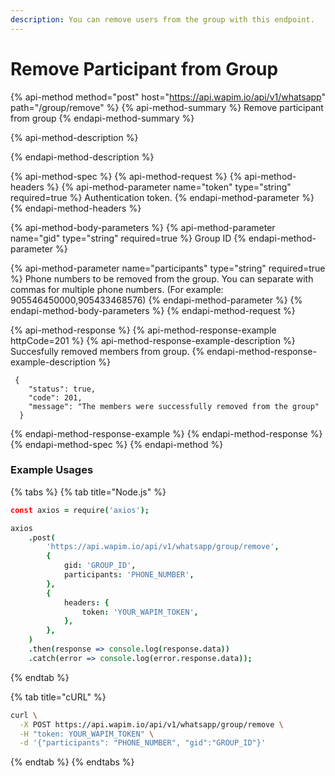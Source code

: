 ```yaml
---
description: You can remove users from the group with this endpoint.
---
```


# Remove Participant from Group

{% api-method method="post" host="https://api.wapim.io/api/v1/whatsapp" path="/group/remove" %}
{% api-method-summary %}
Remove participant from group
{% endapi-method-summary %}

{% api-method-description %}

{% endapi-method-description %}

{% api-method-spec %}
{% api-method-request %}
{% api-method-headers %}
{% api-method-parameter name="token" type="string" required=true %}
Authentication token.
{% endapi-method-parameter %}
{% endapi-method-headers %}

{% api-method-body-parameters %}
{% api-method-parameter name="gid" type="string" required=true %}
Group ID
{% endapi-method-parameter %}

{% api-method-parameter name="participants" type="string" required=true %}
Phone numbers to be removed from the group. You can separate with commas for multiple phone numbers. \(For example: 905546450000,905433468576\)
{% endapi-method-parameter %}
{% endapi-method-body-parameters %}
{% endapi-method-request %}

{% api-method-response %}
{% api-method-response-example httpCode=201 %}
{% api-method-response-example-description %}
Succesfully removed members from group.
{% endapi-method-response-example-description %}

```text
 {
    "status": true,
    "code": 201,
    "message": "The members were successfully removed from the group"
  }
```
{% endapi-method-response-example %}
{% endapi-method-response %}
{% endapi-method-spec %}
{% endapi-method %}

### Example Usages

{% tabs %}
{% tab title="Node.js" %}
```coffeescript
const axios = require('axios');

axios
	.post(
		'https://api.wapim.io/api/v1/whatsapp/group/remove',
		{
			gid: 'GROUP_ID',
			participants: 'PHONE_NUMBER',
		},
		{
			headers: {
				token: 'YOUR_WAPIM_TOKEN',
			},
		},
	)
	.then(response => console.log(response.data))
	.catch(error => console.log(error.response.data));

```
{% endtab %}

{% tab title="cURL" %}
```bash
curl \
  -X POST https://api.wapim.io/api/v1/whatsapp/group/remove \
  -H "token: YOUR_WAPIM_TOKEN" \
  -d '{"participants": "PHONE_NUMBER", "gid":"GROUP_ID"}'
```
{% endtab %}
{% endtabs %}


